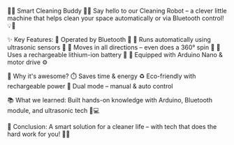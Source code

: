 🧼🤖 Smart Cleaning Buddy 🤖🧼
Say hello to our Cleaning Robot – a clever little machine that helps clean your space automatically or via Bluetooth control! 💡📱

✨ Key Features:
🔹 Operated by Bluetooth 📲
🔹 Runs automatically using ultrasonic sensors 📡
🔹 Moves in all directions – even does a 360° spin 🔄
🔹 Uses a rechargeable lithium-ion battery 🔋
🔹 Equipped with Arduino Nano & motor drive ⚙️

💪 Why it's awesome?
⏱️ Saves time & energy
♻️ Eco-friendly with rechargeable power
📶 Dual mode – manual & auto control

📚 What we learned:
Built hands-on knowledge with Arduino, Bluetooth module, and ultrasonic tech 🚀💻

🧠 Conclusion:
A smart solution for a cleaner life – with tech that does the hard work for you! 💼🧽

